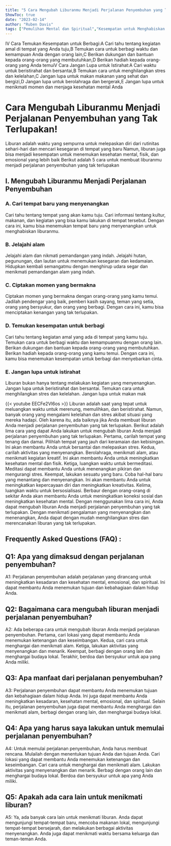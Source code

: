 ```yaml
---
title: "5 Cara Mengubah Liburanmu Menjadi Perjalanan Penyembuhan yang Tak Terlupakan!"
ShowToc: true 
date: "2023-02-14"
author: "Ruben Davis" 
tags: ["Pemulihan Mental dan Spiritual","Kesempatan untuk Menghabiskan Waktu dengan Alam","Pengalaman Kuliner","Berkeliling dan Menemukan Budaya","Mencari Ketenangan dan Kesenangan"]
---
```

IV Cara Temukan Kesempatan untuk Berbagi:A Cari tahu tentang kegiatan amal di tempat yang Anda tuju,B Temukan cara untuk berbagi waktu dan kemampuan Anda dengan orang lain,C Berikan dukungan dan bantuan kepada orang-orang yang membutuhkan,D Berikan hadiah kepada orang-orang yang Anda temuiV Cara Jangan Lupa untuk Istirahat:A Cari waktu untuk beristirahat dan bersantai,B Temukan cara untuk menghilangkan stres dan kelelahan,C Jangan lupa untuk makan makanan yang sehat dan bergizi,D Jangan lupa untuk berolahraga dan bergerak,E Jangan lupa untuk menikmati momen dan menjaga kesehatan mental Anda

#  Cara Mengubah Liburanmu Menjadi Perjalanan Penyembuhan yang Tak Terlupakan!

Liburan adalah waktu yang sempurna untuk melepaskan diri dari rutinitas sehari-hari dan mencari kesegaran di tempat yang baru Namun, liburan juga bisa menjadi kesempatan untuk menemukan kesehatan mental, fisik, dan emosional yang lebih baik Berikut adalah 5 cara untuk membuat liburanmu menjadi perjalanan penyembuhan yang tak terlupakan

## I. Mengubah Liburanmu Menjadi Perjalanan Penyembuhan

### A. Cari tempat baru yang menyenangkan

Cari tahu tentang tempat yang akan kamu tuju. Cari informasi tentang kultur, makanan, dan kegiatan yang bisa kamu lakukan di tempat tersebut. Dengan cara ini, kamu bisa menemukan tempat baru yang menyenangkan untuk menghabiskan liburanmu.

### B. Jelajahi alam

Jelajahi alam dan nikmati pemandangan yang indah. Jelajahi hutan, pegunungan, dan lautan untuk menemukan kesegaran dan kedamaian. Hidupkan kembali semangatmu dengan menghirup udara segar dan menikmati pemandangan alam yang indah.

### C. Ciptakan momen yang bermakna

Ciptakan momen yang bermakna dengan orang-orang yang kamu temui. Jadilah pendengar yang baik, pemberi kasih sayang, teman yang setia, orang yang bersyukur, dan orang yang berbagi. Dengan cara ini, kamu bisa menciptakan kenangan yang tak terlupakan.

### D. Temukan kesempatan untuk berbagi

Cari tahu tentang kegiatan amal yang ada di tempat yang kamu tuju. Temukan cara untuk berbagi waktu dan kemampuanmu dengan orang lain. Berikan dukungan dan bantuan kepada orang-orang yang membutuhkan. Berikan hadiah kepada orang-orang yang kamu temui. Dengan cara ini, kamu bisa menemukan kesempatan untuk berbagi dan menyebarkan cinta.

### E. Jangan lupa untuk istirahat

Liburan bukan hanya tentang melakukan kegiatan yang menyenangkan. Jangan lupa untuk beristirahat dan bersantai. Temukan cara untuk menghilangkan stres dan kelelahan. Jangan lupa untuk makan mak

{{< youtube EECFe2Vl6os >}} 
Liburan adalah saat yang tepat untuk meluangkan waktu untuk merenung, memulihkan, dan beristirahat. Namun, banyak orang yang mengalami kelelahan dan stres akibat situasi yang mereka hadapi. Oleh karena itu, ada baiknya jika Anda membuat liburan Anda menjadi perjalanan penyembuhan yang tak terlupakan. Berikut adalah lima cara yang dapat Anda lakukan untuk mengubah liburan Anda menjadi perjalanan penyembuhan yang tak terlupakan. Pertama, carilah tempat yang tenang dan damai. Pilihlah tempat yang jauh dari keramaian dan kebisingan. Ini akan membantu Anda untuk bersantai dan melepaskan stres. Kedua, carilah aktivitas yang menyenangkan. Berolahraga, menikmati alam, atau menikmati kegiatan kreatif. Ini akan membantu Anda untuk meningkatkan kesehatan mental dan fisik. Ketiga, luangkan waktu untuk bermeditasi. Meditasi dapat membantu Anda untuk menenangkan pikiran dan mengurangi stres. Keempat, lakukan sesuatu yang baru. Coba hal-hal baru yang menantang dan menyenangkan. Ini akan membantu Anda untuk meningkatkan kepercayaan diri dan meningkatkan kreativitas. Kelima, luangkan waktu untuk bersosialisasi. Berbaur dengan orang-orang di sekitar Anda akan membantu Anda untuk meningkatkan koneksi sosial dan meningkatkan kesehatan mental. Dengan menggunakan lima cara ini, Anda dapat mengubah liburan Anda menjadi perjalanan penyembuhan yang tak terlupakan. Dengan menikmati pengalaman yang menyenangkan dan menenangkan, Anda dapat dengan mudah menghilangkan stres dan merencanakan liburan yang tak terlupakan.

## Frequently Asked Questions (FAQ) :
## Q1: Apa yang dimaksud dengan perjalanan penyembuhan?
A1: Perjalanan penyembuhan adalah perjalanan yang dirancang untuk meningkatkan kesadaran dan kesehatan mental, emosional, dan spiritual. Ini dapat membantu Anda menemukan tujuan dan kebahagiaan dalam hidup Anda.

## Q2: Bagaimana cara mengubah liburan menjadi perjalanan penyembuhan?
A2: Ada beberapa cara untuk mengubah liburan Anda menjadi perjalanan penyembuhan. Pertama, cari lokasi yang dapat membantu Anda menemukan ketenangan dan keseimbangan. Kedua, cari cara untuk menghargai dan menikmati alam. Ketiga, lakukan aktivitas yang menyenangkan dan menarik. Keempat, berbagi dengan orang lain dan menghargai budaya lokal. Terakhir, berdoa dan bersyukur untuk apa yang Anda miliki.

## Q3: Apa manfaat dari perjalanan penyembuhan?
A3: Perjalanan penyembuhan dapat membantu Anda menemukan tujuan dan kebahagiaan dalam hidup Anda. Ini juga dapat membantu Anda meningkatkan kesadaran, kesehatan mental, emosional, dan spiritual. Selain itu, perjalanan penyembuhan juga dapat membantu Anda menghargai dan menikmati alam, berbagi dengan orang lain, dan menghargai budaya lokal.

## Q4: Apa yang harus saya lakukan untuk memulai perjalanan penyembuhan?
A4: Untuk memulai perjalanan penyembuhan, Anda harus membuat rencana. Mulailah dengan menentukan tujuan Anda dan tujuan Anda. Cari lokasi yang dapat membantu Anda menemukan ketenangan dan keseimbangan. Cari cara untuk menghargai dan menikmati alam. Lakukan aktivitas yang menyenangkan dan menarik. Berbagi dengan orang lain dan menghargai budaya lokal. Berdoa dan bersyukur untuk apa yang Anda miliki.

## Q5: Apakah ada cara lain untuk menikmati liburan?
A5: Ya, ada banyak cara lain untuk menikmati liburan. Anda dapat mengunjungi tempat-tempat baru, mencoba makanan lokal, mengunjungi tempat-tempat bersejarah, dan melakukan berbagai aktivitas menyenangkan. Anda juga dapat menikmati waktu bersama keluarga dan teman-teman Anda.



